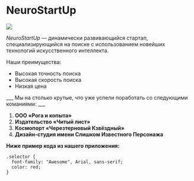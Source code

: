 # NeuroStartUp

![](https://netology-code.github.io/git-homeworks/introduction/assets/logo.png)

*NeuroStartUp* — динамически развивающийся стартап, специализирующийся на поиске с использованием 
 новейших технологий искусственного интеллекта.

Наши преимущества:
* Высокая точность поиска
* Высокая скорость поиска
* Низкая цена

___ Мы на столько крутые, что уже успели поработать со следующими команиями: ___ 

1. **ООО «Рога и копыта»**
2. **Издательство «Читый лист»**
3. **Космопорт «Черезтерновый Кзвёздный»**
4. **Дизайн-студия имени Слишком Известного Персонажа**

__Ниже пример кода из нашего приложения:__
```
.selector {
  font-family: "Awesome", Arial, sans-serif;
  color: red;
}
```